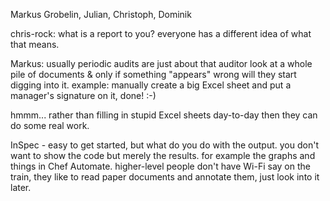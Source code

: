 Markus Grobelin, Julian, Christoph, Dominik

chris-rock: what is a report to you? everyone has a different idea of what that means.

Markus:
usually periodic audits are just about that auditor look at a whole pile of documents & only if something "appears" wrong will they start digging into it.
example: manually create a big Excel sheet and put a manager's signature on it, done! :-)

hmmm... rather than filling in stupid Excel sheets day-to-day then they can do some real work.

InSpec - easy to get started, but what do you do with the output. you don't want to show the code but merely the results. for example the graphs and things in Chef Automate. higher-level people don't have Wi-Fi say on the train, they like to read paper documents and annotate them, just look into it later.